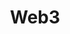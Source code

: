 ---
title: Web3
description:
image:

# Badge style
style:
    background: "#2a9d8f"
    color: "#fff"
---